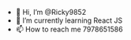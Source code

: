- 👋 Hi, I’m @Ricky9852
- 🌱 I’m currently learning React JS
- 📫 How to reach me 7978651586

<!---
Ricky9852/Ricky9852 is a ✨ special ✨ repository because its `README.md` (this file) appears on your GitHub profile.
You can click the Preview link to take a look at your changes.
--->
